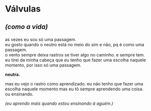 # Válvulas
## _(como a vida)_  </p>

as vezes eu sou só uma passagem.  
eu gosto quando o neutro está no meio do sim e não, pq é como uma passagem.  
o vento sempre deixa rastros se tiver algo no caminho. e sempre tem.   
eu tirei da minha cabeça que eu tenho que fazer uma escolha naquele momento, por isso só uma passagem.</p>

**neutra.**

mas eu vejo o rastro como aprendizado. eu não tenho que fazer uma escolha naquele momento mas eu tô sempre aprendendo uma coisa.  
ou ensinando.  

_(eu aprendo mais quando estou ensinando à aguém.)_ 
